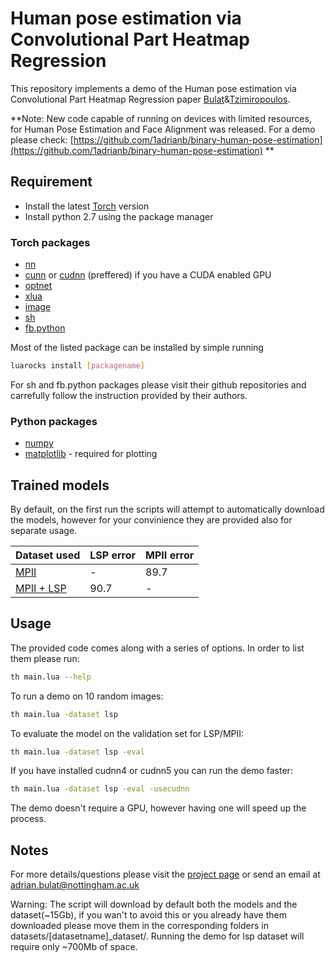 # Human pose estimation via Convolutional Part Heatmap Regression

This repository implements a demo of the Human pose estimation via Convolutional Part Heatmap Regression paper [Bulat](https://www.adrianbulat.com)&[Tzimiropoulos](http://www.cs.nott.ac.uk/~pszyt/).

**Note: New code capable of running on devices with limited resources, for Human Pose Estimation and Face Alignment was released. For a demo please check: [https://github.com/1adrianb/binary-human-pose-estimation](https://github.com/1adrianb/binary-human-pose-estimation) **

## Requirement
- Install the latest [Torch](http://torch.ch/docs/getting-started.html) version
- Install python 2.7 using the package manager

### Torch packages
- [nn](https://github.com/torch/nn)
- [cunn](https://github.com/torch/cunn) or [cudnn](https://github.com/soumith/cudnn.torch) (preffered) if you have a CUDA enabled GPU
- [optnet](https://github.com/fmassa/optimize-net)
- [xlua](https://github.com/torch/xlua)
- [image](https://github.com/torch/image)
- [sh](https://github.com/zserge/luash)
- [fb.python](https://github.com/facebook/fblualib/blob/master/fblualib/python/README.md)

Most of the listed package can be installed by simple running 
```bash
luarocks install [packagename]
```
For sh and fb.python packages please visit their github repositories and carrefully follow the instruction provided by their authors. 

### Python packages
- [numpy](http://www.scipy.org/scipylib/download.html)
- [matplotlib](http://matplotlib.org/users/installing.html) - required for plotting 

## Trained models
By default, on the first run the scripts will attempt to automatically download the models, however for your convinience they are provided also for separate usage.

| Dataset used  | LSP error   | MPII  error |
| ------------- | ----------- | ----------- |
| [MPII](https://www.adrianbulat.com/downloads/ECCV16/human_pose_mpii.t7)          | -           | 89.7        |
| [MPII + LSP](https://www.adrianbulat.com/downloads/ECCV16/human_pose_lsp.t7)    | 90.7        | -           |

## Usage

The provided code comes along with a series of options. In order to list them please run:
```bash
th main.lua --help
```
To run a demo on 10 random images:
```bash
th main.lua -dataset lsp 
```

To evaluate the model on the validation set for LSP/MPII:
```bash
th main.lua -dataset lsp -eval
```

If you have installed cudnn4 or cudnn5 you can run the demo faster:
```bash
th main.lua -dataset lsp -eval -usecudnn
```

The demo doesn't require a GPU, however having one will speed up the process.

## Notes

For more details/questions please visit the [project page](https://www.adrianbulat.com/human-pose-estimation) or send an email at adrian.bulat@nottingham.ac.uk

Warning: The script will download by default both the models and the dataset(~15Gb), if you wan't to avoid this or you already have them downloaded please move them in the corresponding folders 
in datasets/[datasetname]_dataset/. Running the demo for lsp dataset will require only ~700Mb of space.



